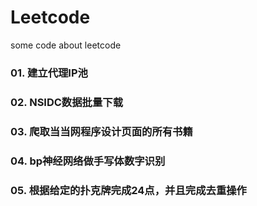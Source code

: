 # Leetcode
some code about leetcode


### 01. 建立代理IP池
### 02. NSIDC数据批量下载
### 03. 爬取当当网程序设计页面的所有书籍
### 04. bp神经网络做手写体数字识别
### 05. 根据给定的扑克牌完成24点，并且完成去重操作
